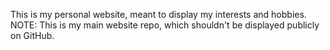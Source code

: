 This is my personal website, meant to display my interests and hobbies. 
NOTE: This is my main website repo, which shouldn't be displayed publicly on GitHub.